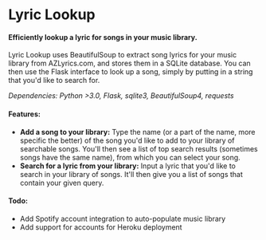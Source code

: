 # Lyric Lookup

#### Efficiently lookup a lyric for songs in your music library.

Lyric Lookup uses BeautifulSoup to extract song lyrics for your music library from AZLyrics.com, and stores them in a SQLite database. You can then use the Flask interface to look up a song, simply by putting in a string that you'd like to search for.

*Dependencies: Python >3.0, Flask, sqlite3, BeautifulSoup4, requests*

#### Features:
* **Add a song to your library:** Type the name (or a part of the name, more specific the better) of the song you'd like to add to your library of searchable songs. You'll then see a list of top search results (sometimes songs have the same name), from which you can select your song.
* **Search for a lyric from your library:** Input a lyric that you'd like to search in your library of songs. It'll then give you a list of songs that contain your given query.

#### Todo:
* Add Spotify account integration to auto-populate music library
* Add support for accounts for Heroku deployment
